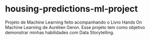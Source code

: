 # housing-predictions-ml-project
Projeto de Machine Learning feito acompanhando o Livro Hands On Machine Learning de Aurélien Geron. Esse projeto tem como objetivo demonstrar minhas habilidades com Data Storytelling.
